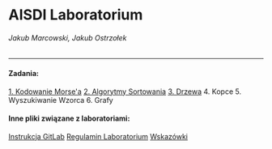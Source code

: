 # AISDI Laboratorium
###### Jakub Marcowski, Jakub Ostrzołek
---
#### Zadania:
[1. Kodowanie Morse'a](1.%20Kodowanie%20Morse'a/reference/Morse.pdf)
[2. Algorytmy Sortowania](2.%20Algorytmy%20Sortowania/reference/Sortowanie.pdf)
[3. Drzewa](3.%20Drzewa/reference/Drzewa.pdf)
4. Kopce
5. Wyszukiwanie Wzorca
6. Grafy

#### Inne pliki związane z laboratoriami:
[Instrukcja GitLab](reference/Instrukcja%20GitLab.pdf)
[Regulamin Laboratorium](reference/Regulamin%20Laboratorium.pdf)
[Wskazówki](reference/Wskazówki.pdf)
